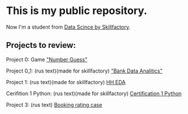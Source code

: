 # This is my public repository.

Now I'm a student from [Data Scince by Skillfactory](https://skillfactory.ru/data-science).

## Projects to review:

Project 0: Game ["Number Guess"](https://github.com/SaakyanAG/Pub/tree/main/Project_0%20Game%20Number%20Guess)

Project 0_1:  (rus text)(made for skillfactory) ["Bank Data Analitics"](https://github.com/SaakyanAG/Pub/tree/main/Project%200_1%20Bank%20Data%20Analitics)

Project 1: (rus text)(made for skillfactory) [HH EDA](https://github.com/SaakyanAG/Pub/tree/main/Project_1%20HH%20analitics)

Cerifition 1 Python: (rus text)(made for skillfactory) [Сertification 1 Python](https://github.com/SaakyanAG/Pub/blob/main/Сertification%201%20Python/)

Project 3: (rus text) [Booking rating case](https://github.com/SaakyanAG/Pub/tree/main/Project_3%20Booking%20rating%20case/)